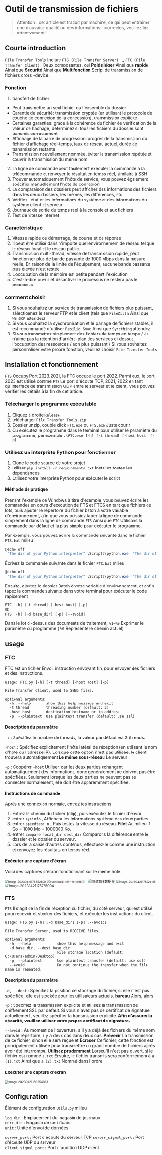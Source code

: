 # Outil de transmission de fichiers

> Attention : cet article est traduit par machine, ce qui peut entraîner une mauvaise qualité ou des informations incorrectes, veuillez lire attentivement !

## Courte introduction

 `File Transfer Tools`  Inclure `FTS (File Transfer Server) ` ,, `FTC (File Transfer Client) ` Deux composantes, oui **Poids léger** Ainsi que **rapide** Ainsi que **Sécurité** Ainsi que **Multifonction** Script de transmission de fichiers cross -device.

### Fonction

1. transfert de fichier

  - Peut transmettre un seul fichier ou l'ensemble du dossier
  - Garantie de sécurité: transmission cryptée (en utilisant le protocole de couche de connexion de la concession), transmission explicite
  - Certaines garanties: grâce à la cohérence du fichier de vérification de la valeur de hachage, déterminez si tous les fichiers du dossier sont transmis correctement
  - Affichage de la barre de progression: progrès de la transmission du fichier d'affichage réel-temps, taux de réseau actuel, durée de transmission restante
  - Transmission nouvellement nommée, éviter la transmission répétée et couvrir la transmission du même nom

2. La ligne de commande peut facilement exécuter la commande à la télécommande et renvoyer le résultat en temps réel, similaire à SSH
3. Trouver automatiquement l'hôte de service, vous pouvez également spécifier manuellement l'hôte de connexion
4. La comparaison des dossiers peut afficher des informations des fichiers dans les deux dossiers, les mêmes, les différences, etc.
5. Vérifiez l'état et les informations du système et des informations du système client et serveur
6. Journaux de sortie du temps réel à la console et aux fichiers
7. Test de vitesse Internet

### Caractéristique

1. Vitesse rapide de démarrage, de course et de réponse
2. Il peut être utilisé dans n'importe quel environnement de réseau tel que le réseau local et le réseau public.
3. Transmission multi-thread, vitesse de transmission rapide, peut fonctionner plus de bande passante de 1000 Mbps dans la mesure réelle. En raison de la limite de l'équipement, aucune bande passante plus élevée n'est testée
4. L'occupation de la mémoire est petite pendant l'exécution
5. C'est-à-dire ouvrir et désactiver le processus ne restera pas le processus

### comment choisir

1. Si vous souhaitez un service de transmission de fichiers plus puissant, sélectionnez le serveur FTP et le client (tels que `FileZilla` Ainsi que `WinSCP` attendez)
2. Si vous souhaitez la synchronisation et le partage de fichiers stables, il est recommandé d'utiliser `Resilio Sync` Ainsi que `Syncthing` attendez
3. Si vous transmettez simplement des fichiers de temps en temps / Je n'aime pas la rétention d'arrière-plan des services ci-dessus, l'occupation des ressources / non plus puissant / Si vous souhaitez personnaliser votre propre fonction, veuillez choisir `File Transfer Tools` 

## Installation et fonctionnement

 `FTS` Occupy Port 2023.2021, la FTC occupe le port 2022. Parmi eux, le port 2023 est utilisé comme `FTS` Le port d'écoute TCP, 2021, 2022 en tant qu'interface de transmission UDP entre le serveur et le client. Vous pouvez vérifier les détails à la fin de cet article.

### Télécharger le programme exécutable

1. Cliquez à droite `Release` 
2. télécharger `File Transfer Tools.zip` 
3. Dossier unzip, double click `FTC.exe`  ou  `FTS.exe`  Juste courir
4. Ou exécutez le programme dans le terminal pour utiliser le paramètre du programme, par exemple `.\FTC.exe [-h] [-t thread] [-host host] [-p]` 

### Utilisez un interprète Python pour fonctionner

1. Clone le code source de votre projet
2. utiliser `pip install -r requirements.txt` Installez toutes les dépendances
3. Utilisez votre interprète Python pour exécuter le script

#### Méthode de pratique

Prenant l'exemple de Windows à titre d'exemple, vous pouvez écrire les commandes en cours d'exécution de FTS et FTCS en tant que fichiers de lots, puis ajouter le répertoire du fichier batch à votre variable d'environnement, afin que vous puissiez taper la ligne de commande simplement dans la ligne de commande `FTS` Ainsi que `FTC` Utilisons la commande par défaut et la plus simple pour exécuter le programme.

Par exemple, vous pouvez écrire la commande suivante dans le fichier `FTS.bat` milieu

```powershell
@echo off
 "The dir of your Python interpreter" \Scripts\python.exe  "The dir of your project" \FTS.py %1 %2 %3 %4 %5 %6
```

Écrivez la commande suivante dans le fichier `FTC.bat` milieu

```powershell
@echo off
 "The dir of your Python interpreter" \Scripts\python.exe  "The dir of your project" \FTC.py %1 %2 %3 %4 %5 %6
```

Ensuite, ajoutez le dossier Batch à votre variable d'environnement, et enfin tapez la commande suivante dans votre terminal pour exécuter le code rapidement

```powershell
FTC [-h] [-t thread] [-host host] [-p]
或
FTS [-h] [-d base_dir] [-p] [--avoid]
```

Dans le lot ci-dessus des documents de traitement, `%1~%9` Exprimer le paramètre du programme ( `%0` Représente le chemin actuel)



## usage

### FTC

FTC est un fichier Envoi, instruction envoyant fin, pour envoyer des fichiers et des instructions.

```
usage: FTC.py [-h] [-t thread] [-host host] [-p]

File Transfer Client, used to SEND files.

optional arguments:
  -h, --help       show this help message and exit
  -t thread        threading number (default: 3)
  -host host       destination hostname or ip address
  -p, --plaintext  Use plaintext transfer (default: use ssl)
```

#### Description du paramètre

 `-t` : Spécifiez le nombre de threads, la valeur par défaut est 3 threads.

 `-host` : Spécifiez explicitement l'hôte latéral de réception (en utilisant le nom d'hôte ou l'adresse IP). Lorsque cette option n'est pas utilisée, le client trouvera automatiquement **Le même sous-réseau** Le serveur

 `-p` : Coopérer `-host`  Utiliser, car les deux parties échangent automatiquement des informations, donc généralement ne doivent pas être spécifiées. Seulement lorsque les deux parties ne peuvent pas se connecter normalement, elle doit être apparemment spécifiée.

#### Instructions de commande

Après une connexion normale, entrez les instructions

1. Entrez le chemin du fichier (clip), puis exécutez le fichier d'envoi
2. entrer `sysinfo` , Affichera les informations système des deux parties
3. entrer `speedtest n` , Puis testez la vitesse du réseau. **Filet** Au milieu, 1 Go = 1000 Mo = 1000000 Ko.
4. entrer `compare local_dir dest_dir` Comparons la différence entre le dossier et le dossier du serveur.
5. Lors de la saisie d'autres contenus, effectuez-le comme une instruction et renvoyez les résultats en temps réel.

#### Exécuter une capture d'écran

Voici des captures d'écran fonctionnant sur le même hôte.

<img src= "assets/image-20230421175852690.png"  alt= "image-20230421175852690"  style= "zoom:67%;"  />

<img src= "assets/image-20230421174220808.png"  alt= "sysinfo效果（同一台主机展示）"  style= "zoom:60%;"  />

<img src= "assets/image-20230421175214141.png"  alt= "测试1GB数据量"  style= "zoom: 80%;"  />

<img src= "assets/image-20230421175524115.png"  alt= "image-20230421175524115"  style= "zoom:67%;"  />

<img src= "assets/image-20230421175725094.png"  alt= "image-20230421175725094"  style= "zoom:80%;"  />

### FTS

 `FTS` Il s'agit de la fin de réception du fichier, du côté serveur, qui est utilisé pour recevoir et stocker des fichiers, et exécuter les instructions du client.

```
usage: FTS.py [-h] [-d base_dir] [-p] [--avoid]

File Transfer Server, used to RECEIVE files.

optional arguments:
  -h, --help            show this help message and exit
  -d base_dir, --dest base_dir
                        File storage location (default: C:\Users\admin\Desktop)
  -p, --plaintext       Use plaintext transfer (default: use ssl)
  --avoid               Do not continue the transfer when the file name is repeated.
```

#### Description du paramètre

 `-d, --dest` : Spécifiez la position de stockage du fichier, si elle n'est pas spécifiée, elle est stockée pour les utilisateurs actuels. **bureau** Alors, alors

 `-p` : Spécifiez la transmission explicite et utilisez la transmission de chiffrement SSL par défaut. Si vous n'avez pas de certificat de signature actuellement, veuillez spécifier la transmission explicite. **Afin d'assurer la sécurité, veuillez utiliser votre propre certificat de signature.** 

 `--avoid` : Au moment de l'ouverture, s'il y a déjà des fichiers du même nom dans le répertoire, il y a deux cas dans deux cas. **Prévenir** La transmission de ce fichier, sinon elle sera reçue et **Écraser** Ce fichier; cette fonction est principalement utilisée pour transmettre un grand nombre de fichiers après avoir été interrompu. **Utilisez prudemment** Lorsqu'il n'est pas ouvert, si le fichier est nommé `a.txt` Ensuite, le fichier transmis sera conformément à `a (1).txt` Ainsi que `a (2).txt` Nommé dans l'ordre.

#### Exécuter une capture d'écran

<img src= "assets/image-20230421180254963.png"  alt= "image-20230421180254963"  style= "zoom:70%;"  />

## Configuration

Élément de configuration `Utils.py` milieu

 `log_dir` : Emplacement du magasin de journaux </br>
 `cert_dir` : Magasin de certificats </br>
 `unit`  : Unité d'envoi de données </br>

 `server_port` : Port d'écoute du serveur TCP </b>
 `server_signal_port` : Port d'écoute UDP du serveur </br>
 `client_signal_port` : Port d'audition UDP client </br>

